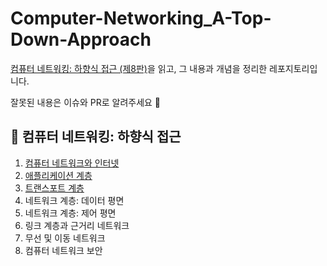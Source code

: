 # Computer-Networking_A-Top-Down-Approach

[컴퓨터 네트워킹: 하향식 접근 (제8판)](http://www.yes24.com/Product/Goods/112228953)을 읽고, 그 내용과 개념을 정리한 레포지토리입니다.

잘못된 내용은 이슈와 PR로 알려주세요 🥰

## 📌 컴퓨터 네트워킹: 하향식 접근


1. [컴퓨터 네트워크와 인터넷](/Chapter_1)
2. [애플리케이션 계층](/Chapter_2)
3. [트랜스포트 계층](/Chapter_3)
4. 네트워크 계층: 데이터 평면
5. 네트워크 계층: 제어 평면
6. 링크 계층과 근거리 네트워크
7. 무선 및 이동 네트워크
8. 컴퓨터 네트워크 보안